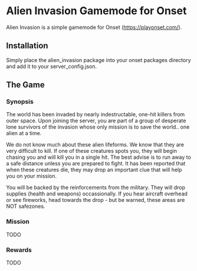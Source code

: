 # Alien Invasion Gamemode for Onset

Alien Invasion is a simple gamemode for Onset (https://playonset.com/).

## Installation

Simply place the alien_invasion package into your onset packages directory and add it to your server_config.json.

## The Game

### Synopsis
The world has been invaded by nearly indestructable, one-hit killers from outer space.
Upon joining the server, you are part of a group of desperate lone survivors of the invasion whose
only mission is to save the world.. one alien at a time.

We do not know much about these alien lifeforms.  We know that they are very difficult to kill. If one of these creatures spots you, they will begin chasing you and will kill you in a single hit.  The best advise is to run away to a safe distance unless you are prepared to fight.  It has been reported that when these creatures die, they may drop an important clue that will help you on your mission.

You will be backed by the reinforcements from the military.  They will drop supplies (health and weapons) occassionally.  If you hear aircraft overhead or see fireworks, head towards the drop - but be warned, these areas are NOT safezones.

### Mission
TODO

### Rewards
TODO

